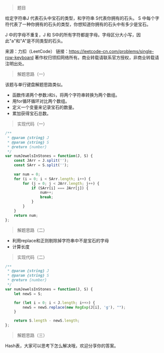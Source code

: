 > 题目

给定字符串J 代表石头中宝石的类型，和字符串 S代表你拥有的石头。 S 中每个字符代表了一种你拥有的石头的类型，你想知道你拥有的石头中有多少是宝石。

J 中的字母不重复，J 和 S中的所有字符都是字母。字母区分大小写，因此"a"和"A"是不同类型的石头。

来源：力扣（LeetCode）
链接：https://leetcode-cn.com/problems/single-row-keyboard
著作权归领扣网络所有。商业转载请联系官方授权，非商业转载请注明出处。

> 解题思路（一）

该题与单行键盘解题思路类似。

* 函数传递两个参数`J`和`S`，将两个字符串转换为两个数组。
* 用for循环循环对比两个数组。
* 定义一个变量来记录宝石的数量。
* 累加获得宝石总数。

> 实现代码（一）
```javascript
/**
 * @param {string} J
 * @param {string} S
 * @return {number}
 */
var numJewelsInStones = function(J, S) {
    const JArr = J.split('');
    const SArr = S.split('');
    
    var num = 0;
    for (i = 0; i < SArr.length; i++) {
        for (j = 0; j < JArr.length; j++) {
            if (SArr[i] === JArr[j]) {
                num++;
                break;
            }
        }
    }
    return num;
};
```

> 解题思路（二）

* 利用replace和正则剔除掉字符串中不是宝石的字母
* 计算长度

> 实现代码（二）
```javascript
/**
 * @param {string} J
 * @param {string} S
 * @return {number}
 */
var numJewelsInStones = function(J, S) {
    let newS = S;

    for (let i = 0; i < J.length; i++>) {
        newS = newS.replace(new RegExp(J[i], 'g'), "");
    }

    return S.length - newS.length;
};
```

> 解题思路（三）

Hash表，大家可以思考下怎么解决哦，欢迎分享你的答案。
